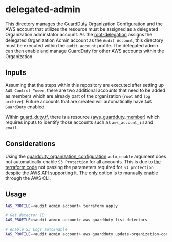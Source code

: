 # delegated-admin

This directory manages the GuardDuty Organization Configuration and the AWS account that utilizes the resource must be assigned as a delegated Organization adminstator account. As the [root-delegation](./root-degation) assigns the delegated Organization Admin account as the `Audit Account`, this directory must be executed within the `audit account` profile. The delegated admin can then enable and manage GuardDuty for other AWS accounts within the Organization.

## Inputs

Assuming that the steps within this repository are executed after setting up `AWS Control Tower`, there are two additional accounts that need to be added as members which are already part of the organization (`root` and `log archive`). Future accounts that are created will automatically have `AWS GuardDuty` enabled.

Within [guard_duty.tf](./guard_duty.tf), there is a resource ([aws_guardduty_member](https://registry.terraform.io/providers/hashicorp/aws/latest/docs/resources/guardduty_member)) which requires inputs to identify those accounts such as `aws_account_id` and `email`.

## Considerations

Using the [guardduty_organization_configuration](https://registry.terraform.io/providers/hashicorp/aws/latest/docs/resources/guardduty_organization_configuration) `auto_enable` argument does not automatically enable `S3 Protection` for all accounts. This is due to [the terraform code](https://github.com/hashicorp/terraform-provider-aws/blob/main/aws/resource_aws_guardduty_organization_configuration.go#L24) not passing the parameters required for `S3 protection` despite the [AWS API](https://docs.aws.amazon.com/guardduty/latest/APIReference/API_UpdateOrganizationConfiguration.html#API_UpdateOrganizationConfiguration_RequestSyntax) supporting it. The only option is to manually enable through the AWS CLI.

## Usage

```bash
AWS_PROFILE=<audit admin account> terraform apply

# Get detector ID
AWS_PROFILE=<audit admin account> aws guardduty list-detectors

# enable S3 Logs autoEnable
AWS_PROFILE=<audit admin account> aws guardduty update-organization-configuration --detector-id <detecter-id> --auto-enable --data-sources S3Logs={AutoEnable=true}
```